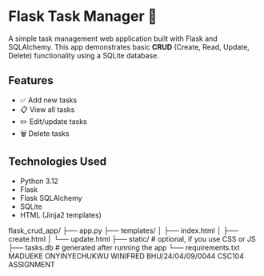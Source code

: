 # Flask Task Manager 📝

A simple task management web application built with Flask and SQLAlchemy. This app demonstrates basic **CRUD** (Create, Read, Update, Delete) functionality using a SQLite database.

## Features

- ✅ Add new tasks
- 📋 View all tasks
- ✏️ Edit/update tasks
- 🗑️ Delete tasks

## Technologies Used

- Python 3.12
- Flask
- Flask SQLAlchemy
- SQLite
- HTML (Jinja2 templates)

flask_crud_app/
├── app.py
├── templates/
│   ├── index.html
│   ├── create.html
│   └── update.html
├── static/   # optional, if you use CSS or JS
├── tasks.db  # generated after running the app
└── requirements.txt
MADUEKE ONYINYECHUKWU WINIFRED
BHU/24/04/09/0044
CSC104 ASSIGNMENT
